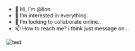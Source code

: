 - 👋 Hi, I’m @lion
- 👀 I’m interested in everything.
- 💞️ I’m looking to collaborate online..
- 📫 How to reach me? i think just message on...

<!---
lionthebeast/lionthebeast is a ✨ special ✨ repository because its `README.md` (this file) appears on your GitHub profile.
You can click the Preview link to take a look at your changes.
--->

![test](https://github.com/user-attachments/assets/44d67e4b-29a4-4326-8588-7bd5201e218d)
